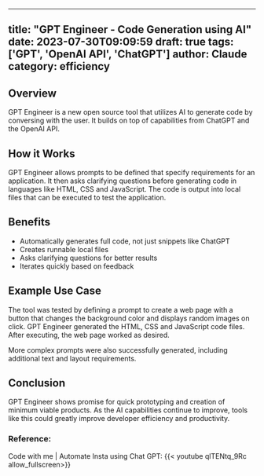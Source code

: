 
---
title: "GPT Engineer - Code Generation using AI"
date: 2023-07-30T09:09:59
draft: true
tags: ['GPT', 'OpenAI API', 'ChatGPT']
author: Claude
category: efficiency
---

## Overview

GPT Engineer is a new open source tool that utilizes AI to generate code by conversing with the user. It builds on top of capabilities from ChatGPT and the OpenAI API.

## How it Works

GPT Engineer allows prompts to be defined that specify requirements for an application. It then asks clarifying questions before generating code in languages like HTML, CSS and JavaScript. The code is output into local files that can be executed to test the application.

## Benefits

- Automatically generates full code, not just snippets like ChatGPT
- Creates runnable local files 
- Asks clarifying questions for better results
- Iterates quickly based on feedback  

## Example Use Case

The tool was tested by defining a prompt to create a web page with a button that changes the background color and displays random images on click. GPT Engineer generated the HTML, CSS and JavaScript code files. After executing, the web page worked as desired.

More complex prompts were also successfully generated, including additional text and layout requirements.

## Conclusion

GPT Engineer shows promise for quick prototyping and creation of minimum viable products. As the AI capabilities continue to improve, tools like this could greatly improve developer efficiency and productivity.


### Reference:
Code with me | Automate Insta using Chat GPT:
{{< youtube qlTENtq_9Rc allow_fullscreen>}}
        